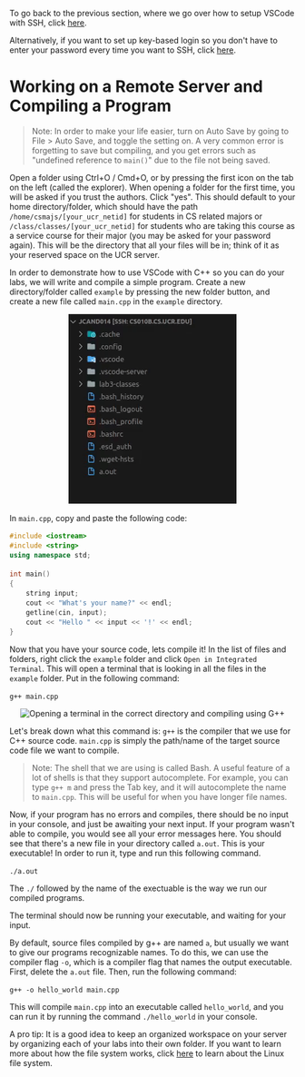 To go back to the previous section, where we go over how to setup VSCode with SSH, click [here](../installation-and-setup/).

Alternatively, if you want to set up key-based login so you don't have to enter your password every time you want to SSH, click [here](../key-based-login/).

# Working on a Remote Server and Compiling a Program

> Note: In order to make your life easier, turn on Auto Save by going to File > Auto Save, and toggle the setting on. A very common error is forgetting to save but compiling, and you get errors such as "undefined reference to `main()`" due to the file not being saved.

Open a folder using Ctrl+O / Cmd+O, or by pressing the first icon on the tab on the left (called the explorer). When opening a folder for the first time, you will be asked if you trust the authors. Click "yes". This should default to your home directory/folder, which should have the path `/home/csmajs/[your_ucr_netid]` for students in CS related majors or `/class/classes/[your_ucr_netid]` for students who are taking this course as a service course for their major (you may be asked for your password again). This will be the directory that all your files will be in; think of it as your reserved space on the UCR server.

In order to demonstrate how to use VSCode with C++ so you can do your labs, we will write and compile a simple program. Create a new directory/folder called `example` by pressing the new folder button, and create a new file called `main.cpp` in the `example` directory.

<p align="center">
    <img src="images/exampledirectory.gif" alt="Creating a new directory and file using VSCode">
</p>

In `main.cpp`, copy and paste the following code:

```cpp
#include <iostream>
#include <string>
using namespace std;

int main()
{
    string input;
    cout << "What's your name?" << endl;
    getline(cin, input);
    cout << "Hello " << input << '!' << endl;
}
```

Now that you have your source code, lets compile it! In the list of files and folders, right click the `example` folder and click `Open in Integrated Terminal`. This will open a terminal that is looking in all the files in the `example` folder. Put in the following command:

``` g++ main.cpp ```

<p align="center">
    <img src="images/openterminal.gif" alt="Opening a terminal in the correct directory and compiling using G++">
</p>

Let's break down what this command is: `g++` is the compiler that we use for C++ source code. `main.cpp` is simply the path/name of the target source code file we want to compile.

> Note: The shell that we are using is called Bash. A useful feature of a lot of shells is that they support autocomplete. For example, you can type ```g++ m``` and press the Tab key, and it will autocomplete the name to ```main.cpp```. This will be useful for when you have longer file names.

Now, if your program has no errors and compiles, there should be no input in your console, and just be awaiting your next input. If your program wasn't able to compile, you would see all your error messages here. You should see that there's a new file in your directory called `a.out`. This is your executable! In order to run it, type and run this following command.

``` ./a.out ```

The `./` followed by the name of the exectuable is the way we run our compiled programs.

The terminal should now be running your executable, and waiting for your input.

By default, source files compiled by g++ are named ```a```, but usually we want to give our programs recognizable names. To do this, we can use the compiler flag ```-o```, which is a compiler flag that names the output executable. First, delete the `a.out` file. Then, run the following command:

``` g++ -o hello_world main.cpp ```

This will compile ```main.cpp``` into an executable called ```hello_world```, and you can run it by running the command ```./hello_world``` in your console.

A pro tip: It is a good idea to keep an organized workspace on your server by organizing each of your labs into their own folder. If you want to learn more about how the file system works, click [here](../linux-file-system-and-submission/) to learn about the Linux file system.